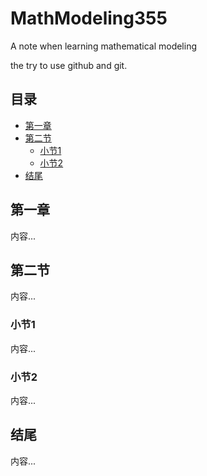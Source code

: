 # MathModeling355
A note when learning mathematical modeling

the try to use github and git. 

## 目录
- [第一章](#第一章)
- [第二节](#第二节)
  - [小节1](#小节1)
  - [小节2](#小节2)
- [结尾](#结尾)

## 第一章
内容...

## 第二节
内容...

### 小节1
内容...

### 小节2
内容...

## 结尾
内容...